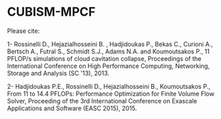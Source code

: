 CUBISM-MPCF
===========

Please cite:

1- Rossinelli D., Hejazialhosseini B. , Hadjidoukas P., Bekas C., Curioni A., Bertsch A., Futral S., Schmidt S.J., Adams N.A. and Koumoutsakos P., 11 PFLOP/s simulations of cloud cavitation collapse, Proceedings of the International Conference on High Performance Computing, Networking, Storage and Analysis (SC '13), 2013.

2- Hadjidoukas P.E., Rossinelli D., Hejazialhosseini B., Koumoutsakos P., From 11 to 14.4 PFLOPs: Performance Optimization for Finite Volume Flow Solver, Proceeding of the 3rd International Conference on Exascale Applications and Software (EASC 2015), 2015.
